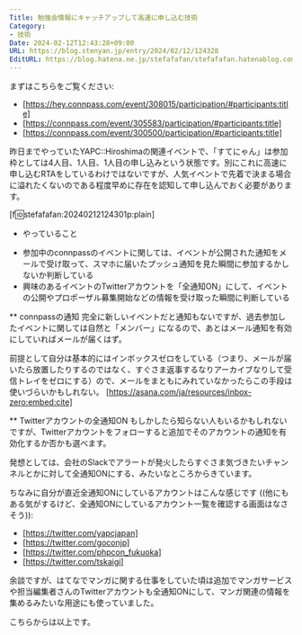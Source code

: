 ```yaml
---
Title: 勉強会情報にキャッチアップして高速に申し込む技術
Category:
- 技術
Date: 2024-02-12T12:43:28+09:00
URL: https://blog.stenyan.jp/entry/2024/02/12/124328
EditURL: https://blog.hatena.ne.jp/stefafafan/stefafafan.hatenablog.com/atom/entry/6801883189082526269
---
```


まずはこちらをご覧ください:
- [https://hey.connpass.com/event/308015/participation/#participants:title]
- [https://connpass.com/event/305583/participation/#participants:title]
- [https://connpass.com/event/300500/participation/#participants:title]

昨日までやっていたYAPC::Hiroshimaの関連イベントで、「すてにゃん」は参加枠としては4人目、1人目、1人目の申し込みという状態です。別にこれに高速に申し込むRTAをしているわけではないですが、人気イベントで先着で決まる場合に溢れたくないのである程度早めに存在を認知して申し込んでおく必要があります。

[f:id:stefafafan:20240212124301p:plain]

* やっていること
+ 参加中のconnpassのイベントに関しては、イベントが公開された通知をメールで受け取って、スマホに届いたプッシュ通知を見た瞬間に参加するかしないか判断している
+ 興味のあるイベントのTwitterアカウントを「全通知ON」にして、イベントの公開やプロポーザル募集開始などの情報を受け取った瞬間に判断している

** connpassの通知
完全に新しいイベントだと通知もないですが、過去参加したイベントに関しては自然と「メンバー」になるので、あとはメール通知を有効にしていればメールが届くはず。

前提として自分は基本的にはインボックスゼロをしている（つまり、メールが届いたら放置したりするのではなく、すぐさま返事するなりアーカイブなりして受信トレイをゼロにする）ので、メールをまともにみれていなかったらこの手段は使いづらいかもしれない。
[https://asana.com/ja/resources/inbox-zero:embed:cite]

** Twitterアカウントの全通知ON
もしかしたら知らない人もいるかもしれないですが、Twitterアカウントをフォローすると追加でそのアカウントの通知を有効化するか否かも選べます。

発想としては、会社のSlackでアラートが発火したらすぐさま気づきたいチャンネルとかに対して全通知ONにする、みたいなところからきています。

ちなみに自分が直近全通知ONにしているアカウントはこんな感じです ((他にもある気がするけど、全通知ONにしているアカウント一覧を確認する画面はなさそう)):
- [https://twitter.com/yapcjapan]
- [https://twitter.com/goconjp]
- [https://twitter.com/phpcon_fukuoka]
- [https://twitter.com/tskaigi]

余談ですが、はてなでマンガに関する仕事をしていた頃は追加でマンガサービスや担当編集者さんのTwitterアカウントも全通知ONにして、マンガ関連の情報を集めるみたいな用途にも使っていました。

こちらからは以上です。
